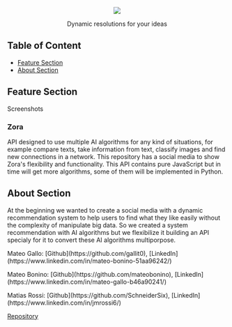 <!-- Output copied to clipboard! -->

<!-----

----->

<p align="center">
   <img src="https://drive.google.com/uc?export=view&id=1TeYkzMwXDSVYZ8gyqNrv5f1U0UJJtntm" />
</p>


<p align="center">
   Dynamic resolutions for your ideas
<p>

## Table of Content
* [Feature Section](#feature-section)
* [About Section](#about-section)


## Feature Section
Screenshots
### Zora
API designed to use multiple AI algorithms for any kind of situations, for example compare texts, take information from text,  classify images and find new connections in a network. This repository has a social media to show Zora's flexibility and functionality. This API contains pure JavaScript but in time will get more algorithms, some of them will be implemented in Python.

## About Section
At the beginning we wanted to create a social media with a dynamic recommendation system to help users to find what they like easily without the complexity of manipulate big data. So we created a system recommendation with AI algorithms but we flexibilize it building an API specialy for it to convert these AI algorithms multiporpose.
   
<p>Mateo Gallo: [Github](https://github.com/gallit0), [LinkedIn](https://www.linkedin.com/in/mateo-bonino-51aa96242/)</p>
<p>Mateo Bonino: [Github](https://github.com/mateobonino), [LinkedIn](https://www.linkedin.com/in/mateo-gallo-b46a90241/)</p>
<p>Matias Rossi: [Github](https://github.com/SchneiderSix), [LinkedIn](https://www.linkedin.com/in/jmrossi6/)</p>

[Repository](https://github.com/SchneiderSix/zora-app)
